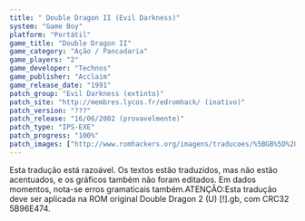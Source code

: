 ```yaml
---
title: " Double Dragon II (Evil Darkness)"
system: "Game Boy"
platform: "Portátil"
game_title: "Double Dragon II"
game_category: "Ação / Pancadaria"
game_players: "2"
game_developer: "Technos"
game_publisher: "Acclaim"
game_release_date: "1991"
patch_group: "Evil Darkness (extinto)"
patch_site: "http://membres.lycos.fr/edromhack/ (inativo)"
patch_version: "???"
patch_release: "16/06/2002 (provavelmente)"
patch_type: "IPS-EXE"
patch_progress: "100%"
patch_images: ["http://www.romhackers.org/imagens/traducoes/%5BGB%5D%20Double%20Dragon%202%20-%20Evil%20Darkness%20-%2001.png","http://www.romhackers.org/imagens/traducoes/%5BGB%5D%20Double%20Dragon%202%20-%20Evil%20Darkness%20-%2002.png","http://www.romhackers.org/imagens/traducoes/%5BGB%5D%20Double%20Dragon%202%20-%20Evil%20Darkness%20-%2003.png"]
---
```

Esta tradução está razoável. Os textos estão traduzidos, mas não estão acentuados, e os gráficos também não foram editados. Em dados momentos, nota-se erros gramaticais também.ATENÇÃO:Esta tradução deve ser aplicada  na ROM original Double Dragon 2 (U) [!].gb, com  CRC32 5B96E474.
